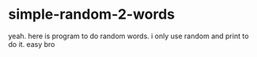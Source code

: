 # simple-random-2-words
yeah. here is  program to do random words. i only use random and print to do it. easy bro
